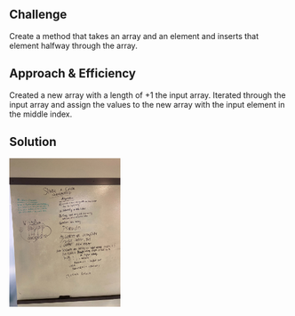 ## Challenge
Create a method that takes an array and an element and inserts that element halfway through the array.


## Approach & Efficiency
Created a new array with a length of +1 the input array. Iterated through the input array and assign the values to the new array with the input element in the middle index.


## Solution
<img src="../assets/challenge2.jpg"
     alt="White Board Picture"
     style="float: left; margin-right: 10px; width: 200px;" />